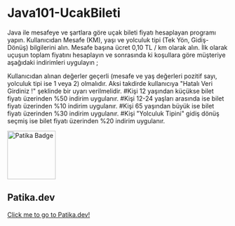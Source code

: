 # Java101-UcakBileti

Java ile mesafeye ve şartlara göre uçak bileti fiyatı hesaplayan programı yapın. Kullanıcıdan Mesafe (KM), yaşı ve yolculuk tipi (Tek Yön, Gidiş-Dönüş) bilgilerini alın. Mesafe başına ücret 0,10 TL / km olarak alın. İlk olarak uçuşun toplam fiyatını hesaplayın ve sonrasında ki koşullara göre müşteriye aşağıdaki indirimleri uygulayın ;

Kullanıcıdan alınan değerler geçerli (mesafe ve yaş değerleri pozitif sayı, yolculuk tipi ise 1 veya 2) olmalıdır. Aksi takdirde kullanıcıya "Hatalı Veri Girdiniz !" şeklinde bir uyarı verilmelidir.
#Kişi 12 yaşından küçükse bilet fiyatı üzerinden %50 indirim uygulanır.
#Kişi 12-24 yaşları arasında ise bilet fiyatı üzerinden %10 indirim uygulanır.
#Kişi 65 yaşından büyük ise bilet fiyatı üzerinden %30 indirim uygulanır.
#Kişi "Yolculuk Tipini" gidiş dönüş seçmiş ise bilet fiyatı üzerinden %20 indirim uygulanır.

 <a href="https://app.patika.dev/rosalie" target="blank"><img src="https://global-uploads.webflow.com/6097e0eca1e87557da031fef/609859a191abe5d64b17fed3_Patika%20logo-p-500.png" height="110" alt="Patika Badge"/></a>
 ## Patika.dev 

[Click me to go to Patika.dev!](https://www.patika.dev/tr/bootcamp)
